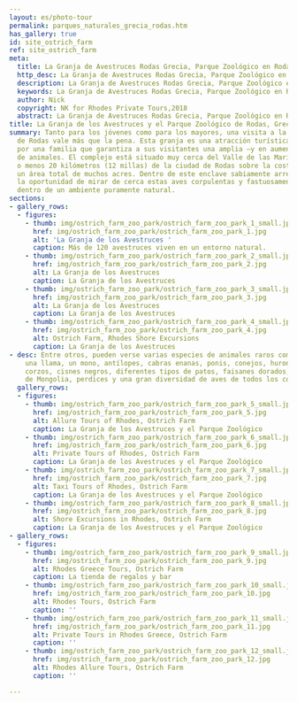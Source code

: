 ```yaml
---
layout: es/photo-tour
permalink: parques_naturales_grecia_rodas.htm
has_gallery: true
id: site_ostrich_farm
ref: site_ostrich_farm
meta:
  title: La Granja de Avestruces Rodas Grecia, Parque Zoológico en Rodas
  http_desc: La Granja de Avestruces Rodas Grecia, Parque Zoológico en Rodas
  description: La Granja de Avestruces Rodas Grecia, Parque Zoológico en Rodas
  keywords: La Granja de Avestruces Rodas Grecia, Parque Zoológico en Rodas
  author: Nick
  copyright: NK for Rhodes Private Tours,2018
  abstract: La Granja de Avestruces Rodas Grecia, Parque Zoológico en Rodas
title: La Granja de los Avestruces y el Parque Zoológico de Rodas, Grecia
summary: Tanto para los jóvenes como para los mayores, una visita a la Granja de Avestruces
  de Rodas vale más que la pena. Esta granja es una atracción turística administrada
  por una familia que garantiza a sus visitantes una amplia –y en aumento- selección
  de animales. El complejo está situado muy cerca del Valle de las Mariposas, a más
  o menos 20 kilómetros (12 millas) de la ciudad de Rodas sobre la costa oeste, cubriendo
  un área total de muchos acres. Dentro de este enclave sabiamente arreglado se tiene
  la oportunidad de mirar de cerca estas aves corpulentas y fastuosamente emplumadas
  dentro de un ambiente puramente natural.
sections:
- gallery_rows:
  - figures:
    - thumb: img/ostrich_farm_zoo_park/ostrich_farm_zoo_park_1_small.jpg
      href: img/ostrich_farm_zoo_park/ostrich_farm_zoo_park_1.jpg
      alt: 'La Granja de los Avestruces '
      caption: Más de 120 avestruces viven en un entorno natural.
    - thumb: img/ostrich_farm_zoo_park/ostrich_farm_zoo_park_2_small.jpg
      href: img/ostrich_farm_zoo_park/ostrich_farm_zoo_park_2.jpg
      alt: La Granja de los Avestruces
      caption: La Granja de los Avestruces
    - thumb: img/ostrich_farm_zoo_park/ostrich_farm_zoo_park_3_small.jpg
      href: img/ostrich_farm_zoo_park/ostrich_farm_zoo_park_3.jpg
      alt: La Granja de los Avestruces
      caption: La Granja de los Avestruces
    - thumb: img/ostrich_farm_zoo_park/ostrich_farm_zoo_park_4_small.jpg
      href: img/ostrich_farm_zoo_park/ostrich_farm_zoo_park_4.jpg
      alt: Ostrich Farm, Rhodes Shore Excursions
      caption: La Granja de los Avestruces
- desc: Entre otros, pueden verse varias especies de animales raros como zorros, canguros,
    una llama, un mono, antílopes, cabras enanas, ponis, conejos, hurones, zorrillos,
    corzos, cisnes negros, diferentes tipos de patos, faisanes dorados, loros amarillos
    de Mongolia, perdices y una gran diversidad de aves de todos los continentes.
  gallery_rows:
  - figures:
    - thumb: img/ostrich_farm_zoo_park/ostrich_farm_zoo_park_5_small.jpg
      href: img/ostrich_farm_zoo_park/ostrich_farm_zoo_park_5.jpg
      alt: Allure Tours of Rhodes, Ostrich Farm
      caption: La Granja de los Avestruces y el Parque Zoológico
    - thumb: img/ostrich_farm_zoo_park/ostrich_farm_zoo_park_6_small.jpg
      href: img/ostrich_farm_zoo_park/ostrich_farm_zoo_park_6.jpg
      alt: Private Tours of Rhodes, Ostrich Farm
      caption: La Granja de los Avestruces y el Parque Zoológico
    - thumb: img/ostrich_farm_zoo_park/ostrich_farm_zoo_park_7_small.jpg
      href: img/ostrich_farm_zoo_park/ostrich_farm_zoo_park_7.jpg
      alt: Taxi Tours of Rhodes, Ostrich Farm
      caption: La Granja de los Avestruces y el Parque Zoológico
    - thumb: img/ostrich_farm_zoo_park/ostrich_farm_zoo_park_8_small.jpg
      href: img/ostrich_farm_zoo_park/ostrich_farm_zoo_park_8.jpg
      alt: Shore Excursions in Rhodes, Ostrich Farm
      caption: La Granja de los Avestruces y el Parque Zoológico
- gallery_rows:
  - figures:
    - thumb: img/ostrich_farm_zoo_park/ostrich_farm_zoo_park_9_small.jpg
      href: img/ostrich_farm_zoo_park/ostrich_farm_zoo_park_9.jpg
      alt: Rhodes Greece Tours, Ostrich Farm
      caption: La tienda de regalos y bar
    - thumb: img/ostrich_farm_zoo_park/ostrich_farm_zoo_park_10_small.jpg
      href: img/ostrich_farm_zoo_park/ostrich_farm_zoo_park_10.jpg
      alt: Rhodes Tours, Ostrich Farm
      caption: ''
    - thumb: img/ostrich_farm_zoo_park/ostrich_farm_zoo_park_11_small.jpg
      href: img/ostrich_farm_zoo_park/ostrich_farm_zoo_park_11.jpg
      alt: Private Tours in Rhodes Greece, Ostrich Farm
      caption: ''
    - thumb: img/ostrich_farm_zoo_park/ostrich_farm_zoo_park_12_small.jpg
      href: img/ostrich_farm_zoo_park/ostrich_farm_zoo_park_12.jpg
      alt: Rhodes Allure Tours, Ostrich Farm
      caption: ''

---
```

